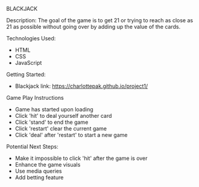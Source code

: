 BLACKJACK 


Description:
The goal of the game is to get 21 or trying to reach as close as 21 as possible without going over by adding up the value of the cards. 


Technologies Used:
- HTML
- CSS
- JavaScript


Getting Started:
- Blackjack link: 
https://charlottepak.github.io/project1/


Game Play Instructions
- Game has started upon loading
- Click 'hit' to deal yourself another card
- Click 'stand' to end the game
- Click 'restart' clear the current game
- Click 'deal' after 'restart' to start a new game


Potential Next Steps:
- Make it impossible to click 'hit' after the game is over
- Enhance the game visuals
- Use media queries 
- Add betting feature
